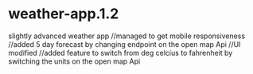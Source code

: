 # weather-app.1.2
slightly advanced weather app
//managed to get mobile responsiveness
//added 5 day forecast by changing endpoint on the open map Api
//UI modified
//added feature to switch from deg celcius to fahrenheit by switching the units on the open map Api
